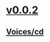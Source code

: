 # [v0.0.2](https://github.com/littleflute/Judy-Collins/edit/master/README.md)
## [Voices/cd](Voices/cd)
